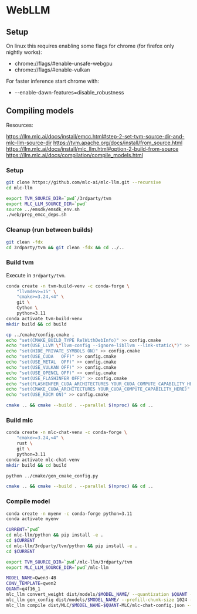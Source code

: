 # WebLLM

## Setup

On linux this requires enabling some flags for chrome (for firefox only nightly works):

-   chrome://flags/#enable-unsafe-webgpu
-   chrome://flags/#enable-vulkan

For faster inference start chrome with:

-   --enable-dawn-features=disable_robustness

## Compiling models

Resources:

https://llm.mlc.ai/docs/install/emcc.html#step-2-set-tvm-source-dir-and-mlc-llm-source-dir
https://tvm.apache.org/docs/install/from_source.html
https://llm.mlc.ai/docs/install/mlc_llm.html#option-2-build-from-source
https://llm.mlc.ai/docs/compilation/compile_models.html

### Setup

```bash
git clone https://github.com/mlc-ai/mlc-llm.git --recursive
cd mlc-llm

export TVM_SOURCE_DIR=`pwd`/3rdparty/tvm
export MLC_LLM_SOURCE_DIR=`pwd`
source ../emsdk/emsdk_env.sh
./web/prep_emcc_deps.sh
```

### Cleanup (run between builds)

```bash
git clean -fdx
cd 3rdparty/tvm && git clean -fdx && cd ../..
```

### Build tvm

Execute in `3rdparty/tvm`.

```bash
conda create -n tvm-build-venv -c conda-forge \
    "llvmdev>=15" \
    "cmake>=3.24,<4" \
    git \
    Cython \
    python=3.11
conda activate tvm-build-venv
mkdir build && cd build

cp ../cmake/config.cmake .
echo "set(CMAKE_BUILD_TYPE RelWithDebInfo)" >> config.cmake
echo "set(USE_LLVM \"llvm-config --ignore-libllvm --link-static\")" >> config.cmake
echo "set(HIDE_PRIVATE_SYMBOLS ON)" >> config.cmake
echo "set(USE_CUDA   OFF)" >> config.cmake
echo "set(USE_METAL  OFF)" >> config.cmake
echo "set(USE_VULKAN OFF)" >> config.cmake
echo "set(USE_OPENCL OFF)" >> config.cmake
echo "set(USE_FLASHINFER OFF)" >> config.cmake
echo "set(FLASHINFER_CUDA_ARCHITECTURES YOUR_CUDA_COMPUTE_CAPABILITY_HERE)" >> config.cmake
echo "set(CMAKE_CUDA_ARCHITECTURES YOUR_CUDA_COMPUTE_CAPABILITY_HERE)" >> config.cmake
echo "set(USE_ROCM ON)" >> config.cmake

cmake .. && cmake --build . --parallel $(nproc) && cd ..
```

### Build mlc

```bash
conda create -n mlc-chat-venv -c conda-forge \
    "cmake>=3.24,<4" \
    rust \
    git \
    python=3.11
conda activate mlc-chat-venv
mkdir build && cd build

python ../cmake/gen_cmake_config.py

cmake .. && cmake --build . --parallel $(nproc) && cd ..
```

### Compile model

```bash
conda create -n myenv -c conda-forge python=3.11
conda activate myenv

CURRENT=`pwd`
cd mlc-llm/python && pip install -e .
cd $CURRENT
cd mlc-llm/3rdparty/tvm/python && pip install -e .
cd $CURRENT
```

```bash
export TVM_SOURCE_DIR=`pwd`/mlc-llm/3rdparty/tvm
export MLC_LLM_SOURCE_DIR=`pwd`/mlc-llm

MODEL_NAME=Qwen3-4B
CONV_TEMPLATE=qwen2
QUANT=q4f16_1
mlc_llm convert_weight dist/models/$MODEL_NAME/ --quantization $QUANT -o dist/MLC/$MODEL_NAME-$QUANT-MLC
mlc_llm gen_config dist/models/$MODEL_NAME/ --prefill-chunk-size 1024 --quantization $QUANT --conv-template $CONV_TEMPLATE -o dist/MLC/$MODEL_NAME-$QUANT-MLC/
mlc_llm compile dist/MLC/$MODEL_NAME-$QUANT-MLC/mlc-chat-config.json --device webgpu -o dist/libs/$MODEL_NAME-$QUANT-webgpu.wasm
```
